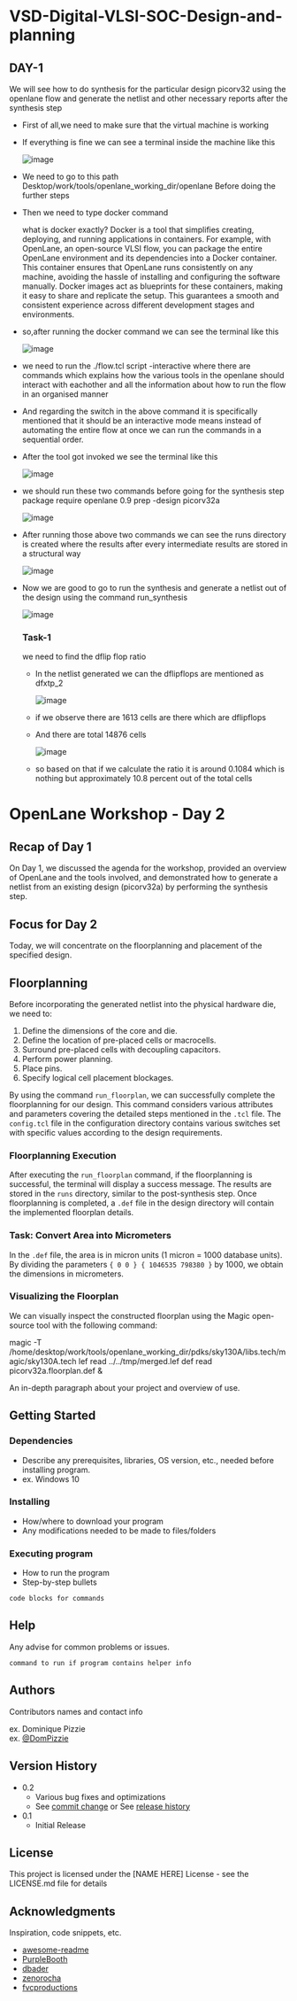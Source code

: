 # VSD-Digital-VLSI-SOC-Design-and-planning



## DAY-1 

We will see how to do synthesis for the particular design picorv32 using the openlane flow and generate the netlist and other necessary reports after the synthesis step

* First of all,we need to make sure that the virtual machine is working
* If everything is fine we can see a terminal inside the machine like this

  ![image](https://github.com/ArunChikkaraju/VSD-Digital-VLSI-SOC-Design-and-planning/assets/169176599/4f6d2d99-f51a-42ac-85a2-e7f9a89e492f)


* We need to go to this path Desktop/work/tools/openlane_working_dir/openlane Before doing the further steps
* Then we need to type docker command

  what is docker exactly?
  Docker is a tool that simplifies creating, deploying, and running applications in containers. For example, with OpenLane, an open-source VLSI flow, you can package the 
  entire OpenLane environment and its dependencies into a Docker container. This container ensures that OpenLane runs consistently on any machine, avoiding the hassle of 
  installing and configuring the software manually. Docker images act as blueprints for these containers, making it easy to share and replicate the setup. This guarantees a 
  smooth and consistent experience across different development stages and environments.

* so,after running the docker command we can see the terminal like this

  ![image](https://github.com/ArunChikkaraju/VSD-Digital-VLSI-SOC-Design-and-planning/assets/169176599/0e61f010-0623-4ff8-bac4-dfee141a2a50)

* we need to run the ./flow.tcl script -interactive where there are commands which explains how the various tools in the openlane should interact with eachother and all the information about how to run the flow in an organised manner
* And regarding the switch in the above command it is specifically mentioned that it should be an interactive mode means instead of automating the entire flow at once we can run the commands in a sequential order.
* After the tool got invoked we see the terminal like this

  ![image](https://github.com/ArunChikkaraju/VSD-Digital-VLSI-SOC-Design-and-planning/assets/169176599/65681db6-ae51-4a5c-8eb5-f694961749c8)

* we should run these two commands before going for the synthesis step
  package require openlane 0.9
  prep -design picorv32a


  ![image](https://github.com/ArunChikkaraju/VSD-Digital-VLSI-SOC-Design-and-planning/assets/169176599/675a9c6a-f53d-4b39-8bac-c084e5d96857)


* After running those above two commands we can see the runs directory is created where the results after every intermediate results are stored in a structural way

  ![image](https://github.com/ArunChikkaraju/VSD-Digital-VLSI-SOC-Design-and-planning/assets/169176599/376b6329-be5f-4c27-b4bc-5b4bbb0779b4)

* Now we are good to go to run the synthesis and generate a netlist out of the design using the command run_synthesis

  ![image](https://github.com/ArunChikkaraju/VSD-Digital-VLSI-SOC-Design-and-planning/assets/169176599/e2ea5c2b-5f7b-4b11-976c-8725032c5f46)


  ### Task-1

  we need to find the dflip flop ratio

  * In the netlist generated we can the dflipflops are mentioned as dfxtp_2

    ![image](https://github.com/ArunChikkaraju/VSD-Digital-VLSI-SOC-Design-and-planning/assets/169176599/50879754-30e9-4cb8-b211-e4775fdae22f)

  * if we observe there are 1613 cells are there which are dflipflops
  * And there are total 14876 cells 


    ![image](https://github.com/ArunChikkaraju/VSD-Digital-VLSI-SOC-Design-and-planning/assets/169176599/363c2dbe-2cfa-4818-bfd8-7aac5bd38fab)

  * so based on that if we calculate the ratio it is around 0.1084 which is nothing but approximately 10.8 percent out of the total cells





# OpenLane Workshop - Day 2

## Recap of Day 1

On Day 1, we discussed the agenda for the workshop, provided an overview of OpenLane and the tools involved, and demonstrated how to generate a netlist from an existing design (picorv32a) by performing the synthesis step.

## Focus for Day 2

Today, we will concentrate on the floorplanning and placement of the specified design.

## Floorplanning

Before incorporating the generated netlist into the physical hardware die, we need to:
1. Define the dimensions of the core and die.
2. Define the location of pre-placed cells or macrocells.
3. Surround pre-placed cells with decoupling capacitors.
4. Perform power planning.
5. Place pins.
6. Specify logical cell placement blockages.

By using the command `run_floorplan`, we can successfully complete the floorplanning for our design. This command considers various attributes and parameters covering the detailed steps mentioned in the `.tcl` file. The `config.tcl` file in the configuration directory contains various switches set with specific values according to the design requirements.

### Floorplanning Execution

After executing the `run_floorplan` command, if the floorplanning is successful, the terminal will display a success message. The results are stored in the `runs` directory, similar to the post-synthesis step. Once floorplanning is completed, a `.def` file in the design directory will contain the implemented floorplan details.

### Task: Convert Area into Micrometers

In the `.def` file, the area is in micron units (1 micron = 1000 database units). By dividing the parameters `{ 0 0 } { 1046535 798380 }` by 1000, we obtain the dimensions in micrometers.

### Visualizing the Floorplan

We can visually inspect the constructed floorplan using the Magic open-source tool with the following command:

magic -T /home/desktop/work/tools/openlane_working_dir/pdks/sky130A/libs.tech/magic/sky130A.tech lef read ../../tmp/merged.lef def read picorv32a.floorplan.def &





  

An in-depth paragraph about your project and overview of use.

## Getting Started

### Dependencies

* Describe any prerequisites, libraries, OS version, etc., needed before installing program.
* ex. Windows 10

### Installing

* How/where to download your program
* Any modifications needed to be made to files/folders

### Executing program

* How to run the program
* Step-by-step bullets
```
code blocks for commands
```

## Help

Any advise for common problems or issues.
```
command to run if program contains helper info
```

## Authors

Contributors names and contact info

ex. Dominique Pizzie  
ex. [@DomPizzie](https://twitter.com/dompizzie)

## Version History

* 0.2
    * Various bug fixes and optimizations
    * See [commit change]() or See [release history]()
* 0.1
    * Initial Release

## License

This project is licensed under the [NAME HERE] License - see the LICENSE.md file for details

## Acknowledgments

Inspiration, code snippets, etc.
* [awesome-readme](https://github.com/matiassingers/awesome-readme)
* [PurpleBooth](https://gist.github.com/PurpleBooth/109311bb0361f32d87a2)
* [dbader](https://github.com/dbader/readme-template)
* [zenorocha](https://gist.github.com/zenorocha/4526327)
* [fvcproductions](https://gist.github.com/fvcproductions/1bfc2d4aecb01a834b46)
